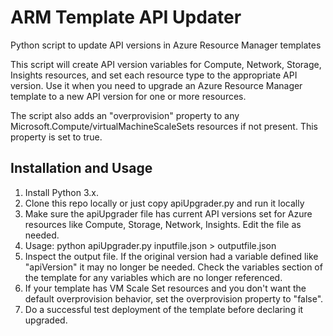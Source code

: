 # ARM Template API Updater
Python script to update API versions in Azure Resource Manager templates

This script will create API version variables for Compute, Network, Storage, Insights resources, and set each resource type to the appropriate API version. Use it when you need to upgrade an Azure Resource Manager template to a new API version for one or more resources.

The script also adds an "overprovision" property to any Microsoft.Compute/virtualMachineScaleSets resources if not present. This property is set to true.


## Installation and Usage
  1. Install Python 3.x.
  2. Clone this repo locally or just copy apiUpgrader.py and run it locally
  3. Make sure the apiUpgrader file has current API versions set for Azure resources like Compute, Storage, Network, Insights. Edit the file as needed.
  4. Usage: python apiUpgrader.py inputfile.json > outputfile.json
  5. Inspect the output file. If the original version had a variable defined like "apiVersion" it may no longer be needed. Check the variables section of the template for any variables which are no longer referenced.
  6. If your template has VM Scale Set resources and you don't want the default overprovision behavior, set the overprovision property to "false".
  7. Do a successful test deployment of the template before declaring it upgraded.


